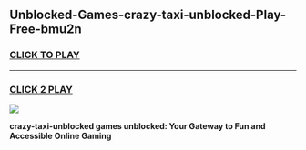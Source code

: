 
## Unblocked-Games-crazy-taxi-unblocked-Play-Free-bmu2n
<h3>
<a href="https://premium76.site?title=crazy-taxi-unblocked&ref=24M">CLICK TO PLAY</a></h3>
<hr>

<h3>
<a href="https://premium76.site?title=crazy-taxi-unblocked&ref=24M">CLICK 2 PLAY</a>
  
</h3>

<a href="https://premium76.site?title=crazy-taxi-unblocked&ref=24M"><img src="https://clearcache.store/games.png"></a>


**crazy-taxi-unblocked games unblocked: Your Gateway to Fun and Accessible Online Gaming**
